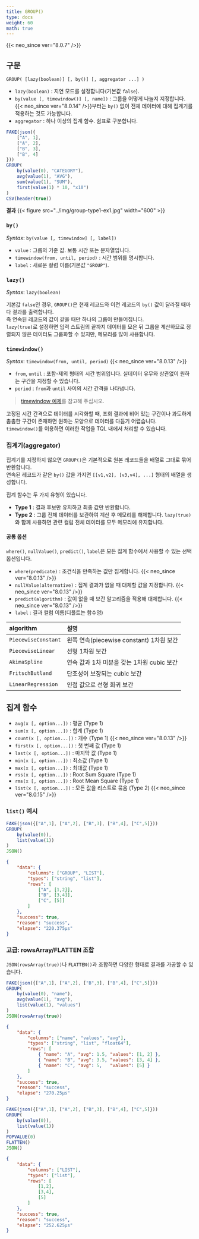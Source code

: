 ```yaml
---
title: GROUP()
type: docs
weight: 60
math: true
---
```


{{< neo_since ver="8.0.7" />}}

## 구문

```
GROUP( [lazy(boolean)] [, by()] [, aggregator ...] )
```

- `lazy(boolean)` : 지연 모드를 설정합니다(기본값 `false`).
- `by(value [, timewindow()] [, name])` : 그룹을 어떻게 나눌지 지정합니다.  
  {{< neo_since ver="8.0.14" />}}부터는 `by()` 없이 전체 데이터에 대해 집계기를 적용하는 것도 가능합니다.
- `aggregator` : 하나 이상의 집계 함수. 쉼표로 구분합니다.

```js {linenos=table,hl_lines=["7-12"],linenostart=1}
FAKE(json({
    ["A", 1],
    ["A", 2],
    ["B", 3],
    ["B", 4]
}))
GROUP(
    by(value(0), "CATEGORY"),
    avg(value(1), "AVG"),
    sum(value(1), "SUM"),
    first(value(1) * 10, "x10")
)
CSV(header(true))
```

**결과**
{{< figure src="../img/group-type1-ex1.jpg" width="600" >}}

### `by()`

*Syntax*: `by(value [, timewindow] [, label])`

- `value` : 그룹의 기준 값. 보통 시간 또는 문자열입니다.
- `timewindow(from, until, period)` : 시간 범위를 명시합니다.
- `label` : 새로운 컬럼 이름(기본값 `"GROUP"`).

### `lazy()`

*Syntax*: `lazy(boolean)`

기본값 `false`인 경우, `GROUP()`은 현재 레코드와 이전 레코드의 `by()` 값이 달라질 때마다 결과를 출력합니다.  
즉 연속된 레코드의 값이 같을 때만 하나의 그룹이 만들어집니다.  
`lazy(true)`로 설정하면 입력 스트림의 끝까지 데이터를 모은 뒤 그룹을 계산하므로 정렬되지 않은 데이터도 그룹화할 수 있지만, 메모리를 많이 사용합니다.

### `timewindow()`

*Syntax*: `timewindow(from, until, period)` {{< neo_since ver="8.0.13" />}}

- `from`, `until` : 포함-제외 형태의 시간 범위입니다. 실데이터 유무와 상관없이 원하는 구간을 지정할 수 있습니다.
- `period` : `from`과 `until` 사이의 시간 간격을 나타냅니다.

> [timewindow 예제](#timewindow-1)를 참고해 주십시오.

고정된 시간 간격으로 데이터를 시각화할 때, 조회 결과에 비어 있는 구간이나 과도하게 촘촘한 구간이 존재하면 원하는 모양으로 데이터를 다듬기 어렵습니다.  
`timewindow()`를 이용하면 이러한 작업을 TQL 내에서 처리할 수 있습니다.

### 집계기(aggregator)

집계기를 지정하지 않으면 `GROUP()`은 기본적으로 원본 레코드들을 배열로 그대로 묶어 반환합니다.  
연속된 레코드가 같은 `by()` 값을 가지면 `[[v1,v2], [v3,v4], ...]` 형태의 배열을 생성합니다.

집계 함수는 두 가지 유형이 있습니다.
- **Type 1** : 결과 후보만 유지하고 최종 값만 반환합니다.
- **Type 2** : 그룹 전체 데이터를 보관하여 계산 후 메모리를 해제합니다. `lazy(true)`와 함께 사용하면 관련 컬럼 전체 데이터를 모두 메모리에 유지합니다.

#### 공통 옵션

`where()`, `nullValue()`, `predict()`, `label`은 모든 집계 함수에서 사용할 수 있는 선택 옵션입니다.

- `where(predicate)` : 조건식을 만족하는 값만 집계합니다. {{< neo_since ver="8.0.13" />}}
- `nullValue(alternative)` : 집계 결과가 없을 때 대체할 값을 지정합니다. {{< neo_since ver="8.0.13" />}}
- `predict(algorithm)` : 값이 없을 때 보간 알고리즘을 적용해 대체합니다. {{< neo_since ver="8.0.13" />}}
- `label` : 결과 컬럼 이름(디폴트는 함수명)

| algorithm            | 설명 |
|:---------------------|:-----|
| `PiecewiseConstant`  | 왼쪽 연속(piecewise constant) 1차원 보간 |
| `PiecewiseLinear`    | 선형 1차원 보간 |
| `AkimaSpline`        | 연속 값과 1차 미분을 갖는 1차원 cubic 보간 |
| `FritschButland`     | 단조성이 보장되는 cubic 보간 |
| `LinearRegression`   | 인접 값으로 선형 회귀 보간 |

## 집계 함수

- `avg(x [, option...])` : 평균 (Type 1)
- `sum(x [, option...])` : 합계 (Type 1)
- `count(x [, option...])` : 개수 (Type 1) {{< neo_since ver="8.0.13" />}}
- `first(x [, option...])` : 첫 번째 값 (Type 1)
- `last(x [, option...])` : 마지막 값 (Type 1)
- `min(x [, option...])` : 최소값 (Type 1)
- `max(x [, option...])` : 최대값 (Type 1)
- `rss(x [, option...])` : Root Sum Square (Type 1)
- `rms(x [, option...])` : Root Mean Square (Type 1)
- `list(x [, option...])` : 모든 값을 리스트로 묶음 (Type 2) {{< neo_since ver="8.0.15" />}}

### `list()` 예시

```js {linenos=table,hl_lines=[4]}
FAKE(json({["A",1], ["A",2], ["B",3], ["B",4], ["C",5]}))
GROUP(
    by(value(0)),
    list(value(1))
)
JSON()
```

```json
{
    "data": {
        "columns": ["GROUP", "LIST"],
        "types": ["string", "list"],
        "rows": [
            ["A", [1,2]],
            ["B", [3,4]],
            ["C", [5]]
        ]
    },
    "success": true,
    "reason": "success",
    "elapse": "220.375µs"
}
```

### 고급: rowsArray/FLATTEN 조합

`JSON(rowsArray(true))`나 `FLATTEN()`과 조합하면 다양한 형태로 결과를 가공할 수 있습니다.

```js {linenos=table,hl_lines=[4,7]}
FAKE(json({["A",1], ["A",2], ["B",3], ["B",4], ["C",5]}))
GROUP(
    by(value(0), "name"),
    avg(value(1), "avg"),
    list(value(1), "values")
)
JSON(rowsArray(true))
```

```json
{
    "data": {
        "columns": ["name", "values", "avg"],
        "types": ["string", "list", "float64"],
        "rows": [
            { "name": "A", "avg": 1.5, "values": [1, 2] },
            { "name": "B", "avg": 3.5, "values": [3, 4] },
            { "name": "C", "avg": 5,   "values": [5] }
        ]
    },
    "success": true,
    "reason": "success",
    "elapse": "270.25µs"
}
```

```js {linenos=table,hl_lines=[4,7],linenostart=1}
FAKE(json({["A",1], ["A",2], ["B",3], ["B",4], ["C",5]}))
GROUP(
    by(value(0)),
    list(value(1))
)
POPVALUE(0)
FLATTEN()
JSON()
```

```json
{
    "data": {
        "columns": ["LIST"],
        "types": ["list"],
        "rows": [
            [1,2],
            [3,4],
            [5]
        ]
    },
    "success": true,
    "reason": "success",
    "elapse": "252.625µs"
}
```
